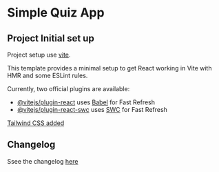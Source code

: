 
# Simple Quiz App

## Project Initial set up

Project setup use [vite](https://vitejs.dev/guide/). 

This template provides a minimal setup to get React working in Vite with HMR and some ESLint rules.

Currently, two official plugins are available:

- [@vitejs/plugin-react](https://github.com/vitejs/vite-plugin-react/blob/main/packages/plugin-react/README.md) uses [Babel](https://babeljs.io/) for Fast Refresh
- [@vitejs/plugin-react-swc](https://github.com/vitejs/vite-plugin-react-swc) uses [SWC](https://swc.rs/) for Fast Refresh

[Tailwind CSS added](https://tailwindcss.com/docs/guides/vite)

## Changelog

Ssee the changelog [here](./CHANGELOG.md)